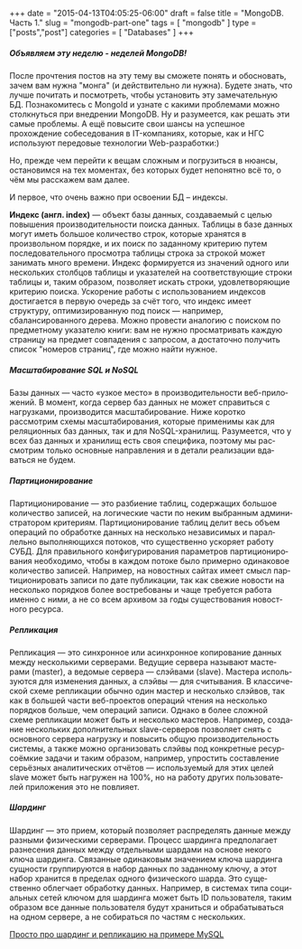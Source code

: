 +++
date = "2015-04-13T04:05:25-06:00"
draft = false
title = "MongoDB. Часть 1."
slug = "mongodb-part-one"
tags = [ "mongodb" ]
type = ["posts","post"]
categories = [
    "Databases"
]
+++

##### Объявляем эту неделю - неделей MongoDB!

После прочтения постов на эту тему вы сможете понять и обосновать, зачем вам нужна "монга" (и действительно ли нужна). Будете знать, что лучше почитать и посмотреть, чтобы установить эту замечательную БД. Познакомитесь с MongoId и узнате с какими проблемами можно столкнуться при внедрении MongoDB. Ну и разумеется, как решать эти самые проблемы. А ещё повысите свои шансы на успешное прохождение собеседования в IT-компаниях, которые, как и НГС используют передовые технологии Web-разработки:) 

Но, прежде чем перейти к вещам сложным и погрузиться в нюансы, остановимся на тех моментах, без которых будет непонятно всё то, о чём мы расскажем вам далее.

И первое, что очень важно при освоении БД – индексы.

**Индекс (англ. index)** — объект базы данных, создаваемый с целью повышения производительности поиска данных. Таблицы в базе данных могут иметь большое количество строк, которые хранятся в произвольном порядке, и их поиск по заданному критерию путем последовательного просмотра таблицы строка за строкой может занимать много времени. Индекс формируется из значений одного или нескольких столбцов таблицы и указателей на соответствующие строки таблицы и, таким образом, позволяет искать строки, удовлетворяющие критерию поиска. Ускорение работы с использованием индексов достигается в первую очередь за счёт того, что индекс имеет структуру, оптимизированную под поиск — например, сбалансированного дерева. Можно провести аналогию с поиском по предметному указателю книги: вам не нужно просматривать каждую страницу на предмет совпадения с запросом, а достаточно получить список "номеров страниц", где можно найти нужное.

##### Масштабирование SQL и NoSQL

Базы данных — часто «узкое место» в про­из­во­ди­тель­но­сти веб-при­ло­же­ний. В момент, когда сер­вер баз дан­ных не может спра­виться с нагруз­ка­ми, про­из­во­дится мас­шта­би­ро­ва­ние. Ниже коротко рассмотрим схемы мас­шта­би­ро­ва­ния, которые при­ме­нимы как для реляци­он­ных баз дан­ных, так и для NoSQL-хра­ни­лищ. Разу­ме­ет­ся, что у всех баз дан­ных и хра­ни­лищ есть своя спе­ци­фи­ка, поэтому мы рас­смот­рим только основ­ные направ­ле­ния и в детали реа­ли­за­ции вда­ваться не будем.

##### Партиционирование

Пар­ти­ци­о­ни­ро­ва­ние — это раз­би­е­ние таб­лиц, содер­жа­щих боль­шое коли­че­ство запи­сей, на логи­че­ские части по неким выбран­ным адми­ни­стра­то­ром кри­те­ри­ям. Пар­ти­ци­о­ни­рование таб­лиц делит весь объем опе­ра­ций по обра­ботке дан­ных на несколько неза­ви­си­мых и парал­лельно выпол­ня­ю­щихся пото­ков, что суще­ственно уско­ряет работу СУБД. Для пра­виль­ного кон­фи­гу­ри­ро­ва­ния пара­мет­ров пар­ти­ци­о­ни­ро­ва­ния необ­хо­ди­мо, чтобы в каж­дом потоке было при­мерно оди­на­ко­вое коли­че­ство запи­сей.
Напри­мер, на новост­ных сай­тах имеет смысл пар­ти­ци­о­ни­ро­вать записи по дате пуб­ли­ка­ции, так как све­жие ново­сти на несколько поряд­ков более вос­тре­бо­ваны и чаще тре­бу­ется работа именно с ними, а не со всем архи­вом за годы суще­ство­ва­ния новост­ного ресурса.

##### Репликация

Репли­ка­ция — это син­хрон­ное или асин­хрон­ное копи­ро­ва­ние дан­ных между несколь­кими сер­ве­ра­ми. Веду­щие сер­вера назы­вают масте­рами (master), а ведо­мые сер­вера — слэй­вами (slave). Мастера исполь­зу­ются для изме­не­ния дан­ных, а слэйвы — для счи­ты­ва­ния. В клас­си­че­ской схеме репли­ка­ции обычно один мастер и несколько слэй­вов, так как в боль­шей части веб-про­ек­тов опе­ра­ций чте­ния на несколько поряд­ков боль­ше, чем опе­ра­ций запи­си. Однако в более слож­ной схеме репли­ка­ции может быть и несколько масте­ров.
Напри­мер, созда­ние несколь­ких допол­ни­тель­ных slave-сер­ве­ров поз­во­ляет снять с основ­ного сер­вера нагрузку и повы­сить общую про­из­во­ди­тель­ность систе­мы, а также можно орга­ни­зо­вать слэйвы под кон­крет­ные ресур­соём­кие задачи и таким обра­зом, напри­мер, упро­стить состав­ле­ние серь­ёз­ных ана­ли­ти­че­ских отчётов — исполь­зу­е­мый для этих целей slave может быть нагру­жен на 100%, но на работу дру­гих поль­зо­ва­те­лей при­ло­же­ния это не повли­я­ет.

##### Шардинг

Шар­динг — это при­ем, кото­рый поз­во­ляет рас­пре­де­лять дан­ные между раз­ными физи­че­скими сер­ве­ра­ми. Про­цесс шар­динга пред­по­ла­гает раз­не­се­ния дан­ных между отдель­ными шар­дами на основе некого ключа шар­динга. Связанные одинаковым зна­че­нием ключа шар­динга сущности груп­пи­ру­ются в набор дан­ных по задан­ному клю­чу, а этот набор хра­нится в пре­де­лах одного физи­че­ского шар­да. Это суще­ственно облег­чает обра­ботку дан­ных.
Напри­мер, в систе­мах типа соци­аль­ных сетей клю­чом для шар­динга может быть ID поль­зо­ва­те­ля, таким обра­зом все дан­ные поль­зо­ва­теля будут хра­ниться и обра­ба­ты­ваться на одном сер­ве­ре, а не соби­раться по частям с несколь­ких.

[Просто про шардинг и репликацию на примере MySQL](https://ruhighload.com/index.php/2009/05/06/%D1%88%D0%B0%D1%80%D0%B4%D0%B8%D0%BD%D0%B3-%D0%BF%D0%B0%D1%80%D1%82%D0%B8%D1%86%D0%B8%D0%BE%D0%BD%D0%B8%D1%80%D0%BE%D0%B2%D0%B0%D0%BD%D0%B8%D0%B5-%D1%80%D0%B5%D0%BF%D0%BB%D0%B8%D0%BA%D0%B0%D1%86/)